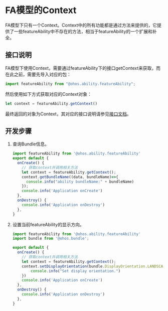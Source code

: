 # FA模型的Context


FA模型下只有一个Context。Context中的所有功能都是通过方法来提供的，它提供了一些featureAbility中不存在的方法，相当于featureAbility的一个扩展和补全。


## 接口说明

FA模型下使用Context，需要通过featureAbility下的接口getContext来获取，而在此之前，需要先导入对应的包：


```ts
import featureAbility from "@ohos.ability.featureAbility";
```

然后使用如下方式获取对应的Context对象：


```ts
let context = featureAbility.getContext()
```

最终返回的对象为Context，其对应的接口说明请参见[接口文档](../reference/apis/js-apis-inner-app-context.md)。


## 开发步骤

1. 查询Bundle信息。
   
   ```ts
   import featureAbility from '@ohos.ability.featureAbility'
   export default {
     onCreate() {
       // 获取context并调用相关方法
       let context = featureAbility.getContext();
       context.getBundleName((data, bundleName)=>{
         console.info("ability bundleName:" + bundleName)
       });
       console.info('Application onCreate')
     },
     onDestroy() {
       console.info('Application onDestroy')
     },
   }
   ```

2. 设置当前featureAbility的显示方向。
   
   ```ts
   import featureAbility from '@ohos.ability.featureAbility'
   import bundle from '@ohos.bundle';
   
   export default {
     onCreate() {
       // 获取context并调用相关方法
       let context = featureAbility.getContext();
       context.setDisplayOrientation(bundle.DisplayOrientation.LANDSCAPE).then(() => {
           console.info("Set display orientation.")
       })
       console.info('Application onCreate')
     },
     onDestroy() {
       console.info('Application onDestroy')
     },
   }
   ```
